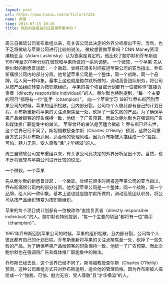 ```yaml
---
layout: post
url: https://www.huxiu.com/article/17236
name: 虎嗅
time: 2013-07-15 10:20
title: 微软的重组最后还是跟苹果学的？
---
```

周三自微软公司宣布重组以来，有关该公司此决定的外界分析层出不穷。当然，也不乏将微软与苹果公司进行比较的说法。 微软想要做苹果吗？CNN Money资深编辑亚当（Adam Lashinsky）认为答案是肯定的。他比较了鲍尔默和乔布斯自1997年至2011年分别在微软和苹果所做的一系列调整。 一个微软，一个苹果 先从鲍尔默的新愿景谈起：一个微软。曾经花很多时间报道苹果公司的亚当指出，乔布斯痛恨公司内的部分分置。他希望苹果公司是一个整体，同一个战略，同一个品牌，给人同一种印象。基本上这也就是鲍尔默所做的，调动高管团队职务，将公司从按产品组织转变为按职能组织。 苹果的每个项目或计划都有一位被称作“直接负责者（directly responsible individual）”的人。鲍尔默也特别提到，“每一个主要的项目”都将有一位“能手（champion）”。 向一个苹果学习 1997年乔布斯回到苹果公司的时候，苹果的组织松散，且内部分裂，公司每个人彼此都有自己的计划日程。乔布斯重新将苹果的关注点聚焦至一处，砍掉了一些失败的产品。为了确保苹果产品给顾客的印象保持一致，他统一了广告预算。而此次鲍尔默也在强调将广告和媒体推广职能集中的做法。 苹果曾经的做法是否适合微软？ 乔布斯已经去世，这个世界已经不同了。斯坦福教授查尔斯（Charles O'Reilly）预测，这种公司重组方式只对乔布斯适用，适合他的管理风格。因为乔布斯被人描绘成一个“独裁、可怕、魅力无穷、受人尊敬”且“才华横溢”的人。

周三自微软公司宣布重组以来，有关该公司此决定的外界分析层出不穷。当然，也不乏将微软与苹果公司进行比较的说法。

一个微软，一个苹果

先从鲍尔默的新愿景谈起：一个微软。曾经花很多时间报道苹果公司的亚当指出，乔布斯痛恨公司内的部分分置。他希望苹果公司是一个整体，同一个战略，同一个品牌，给人同一种印象。基本上这也就是鲍尔默所做的，调动高管团队职务，将公司从按产品组织转变为按职能组织。

苹果的每个项目或计划都有一位被称作“直接负责者（directly responsible individual）”的人。鲍尔默也特别提到，“每一个主要的项目”都将有一位“能手（champion）”。

1997年乔布斯回到苹果公司的时候，苹果的组织松散，且内部分裂，公司每个人彼此都有自己的计划日程。乔布斯重新将苹果的关注点聚焦至一处，砍掉了一些失败的产品。为了确保苹果产品给顾客的印象保持一致，他统一了广告预算。而此次鲍尔默也在强调将广告和媒体推广职能集中的做法。

乔布斯已经去世，这个世界已经不同了。斯坦福教授查尔斯（Charles O'Reilly）预测，这种公司重组方式只对乔布斯适用，适合他的管理风格。因为乔布斯被人描绘成一个“独裁、可怕、魅力无穷、受人尊敬”且“才华横溢”的人。

